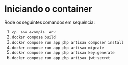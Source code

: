 # Iniciando o container

Rode os seguintes comandos em sequência:

1. `cp .env.example .env`
2. `docker compose build`
3. `docker compose run app php artisan composer install`
4. `docker compose run app php artisan migrate`
5. `docker compose run app php artisan key:generate`
6. `docker compose run app php artisan jwt:secret`
